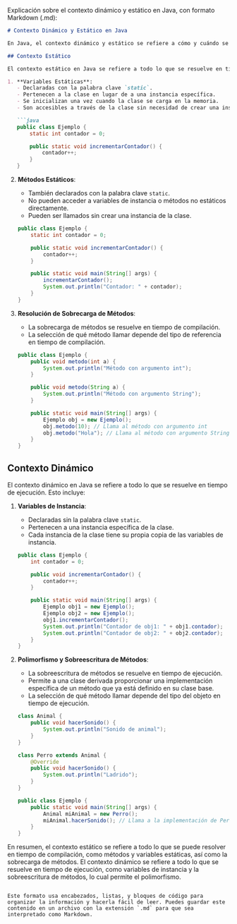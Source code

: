 Explicación sobre el contexto dinámico y estático en Java, con formato Markdown (.md):

```markdown
# Contexto Dinámico y Estático en Java

En Java, el contexto dinámico y estático se refiere a cómo y cuándo se resuelven las variables y métodos en tiempo de ejecución y tiempo de compilación. Aquí hay una explicación más detallada de ambos conceptos:

## Contexto Estático

El contexto estático en Java se refiere a todo lo que se resuelve en tiempo de compilación. Esto incluye:

1. **Variables Estáticas**:
   - Declaradas con la palabra clave `static`.
   - Pertenecen a la clase en lugar de a una instancia específica.
   - Se inicializan una vez cuando la clase se carga en la memoria.
   - Son accesibles a través de la clase sin necesidad de crear una instancia de la clase.

   ```java
   public class Ejemplo {
       static int contador = 0;

       public static void incrementarContador() {
           contador++;
       }
   }
   ```

2. **Métodos Estáticos**:
    - También declarados con la palabra clave `static`.
    - No pueden acceder a variables de instancia o métodos no estáticos directamente.
    - Pueden ser llamados sin crear una instancia de la clase.

   ```java
   public class Ejemplo {
       static int contador = 0;

       public static void incrementarContador() {
           contador++;
       }

       public static void main(String[] args) {
           incrementarContador();
           System.out.println("Contador: " + contador);
       }
   }
   ```

3. **Resolución de Sobrecarga de Métodos**:
    - La sobrecarga de métodos se resuelve en tiempo de compilación.
    - La selección de qué método llamar depende del tipo de referencia en tiempo de compilación.

   ```java
   public class Ejemplo {
       public void metodo(int a) {
           System.out.println("Método con argumento int");
       }

       public void metodo(String a) {
           System.out.println("Método con argumento String");
       }

       public static void main(String[] args) {
           Ejemplo obj = new Ejemplo();
           obj.metodo(10); // Llama al método con argumento int
           obj.metodo("Hola"); // Llama al método con argumento String
       }
   }
   ```

## Contexto Dinámico

El contexto dinámico en Java se refiere a todo lo que se resuelve en tiempo de ejecución. Esto incluye:

1. **Variables de Instancia**:
    - Declaradas sin la palabra clave `static`.
    - Pertenecen a una instancia específica de la clase.
    - Cada instancia de la clase tiene su propia copia de las variables de instancia.

   ```java
   public class Ejemplo {
       int contador = 0;

       public void incrementarContador() {
           contador++;
       }

       public static void main(String[] args) {
           Ejemplo obj1 = new Ejemplo();
           Ejemplo obj2 = new Ejemplo();
           obj1.incrementarContador();
           System.out.println("Contador de obj1: " + obj1.contador);
           System.out.println("Contador de obj2: " + obj2.contador);
       }
   }
   ```

2. **Polimorfismo y Sobreescritura de Métodos**:
    - La sobreescritura de métodos se resuelve en tiempo de ejecución.
    - Permite a una clase derivada proporcionar una implementación específica de un método que ya está definido en su clase base.
    - La selección de qué método llamar depende del tipo del objeto en tiempo de ejecución.

   ```java
   class Animal {
       public void hacerSonido() {
           System.out.println("Sonido de animal");
       }
   }

   class Perro extends Animal {
       @Override
       public void hacerSonido() {
           System.out.println("Ladrido");
       }
   }

   public class Ejemplo {
       public static void main(String[] args) {
           Animal miAnimal = new Perro();
           miAnimal.hacerSonido(); // Llama a la implementación de Perro
       }
   }
   ```

En resumen, el contexto estático se refiere a todo lo que se puede resolver en tiempo de compilación, como métodos y variables estáticas, así como la sobrecarga de métodos. El contexto dinámico se refiere a todo lo que se resuelve en tiempo de ejecución, como variables de instancia y la sobreescritura de métodos, lo cual permite el polimorfismo.
```

Este formato usa encabezados, listas, y bloques de código para organizar la información y hacerla fácil de leer. Puedes guardar este contenido en un archivo con la extensión `.md` para que sea interpretado como Markdown.